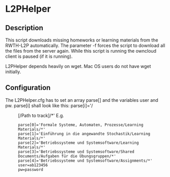 # L2PHelper 

## Description

This script downloads missing homeworks or learning materials from the RWTH-L2P automatically.
The parameter -f forces the script to download all the files from the server again.
While this script is running the owncloud client is paused (if it is running).

L2PHelper depends heavily on wget. Mac OS users do not have wget initially.

## Configuration
The L2PHelper.cfg has to set an array parse[] and the variables user and pw. parse[i] shall look like this:
parse[i]='<Module name>/<Menu entry in ENGLISH>[/Path to track]/*'
E.g.
```
parse[0]='Formale Systeme, Automaten, Prozesse/Learning Materials/*'
parse[1]='Einführung in die angewandte Stochastik/Learning Materials/*'
parse[2]='Betriebssysteme und Systemsoftware/Learning Materials/*'
parse[3]='Betriebssysteme und Systemsoftware/Shared Documents/Aufgaben für die Übungsgruppen/*'
parse[4]='Betriebssysteme und Systemsoftware/Assignments/*'
user=ab123456
pw=password
```